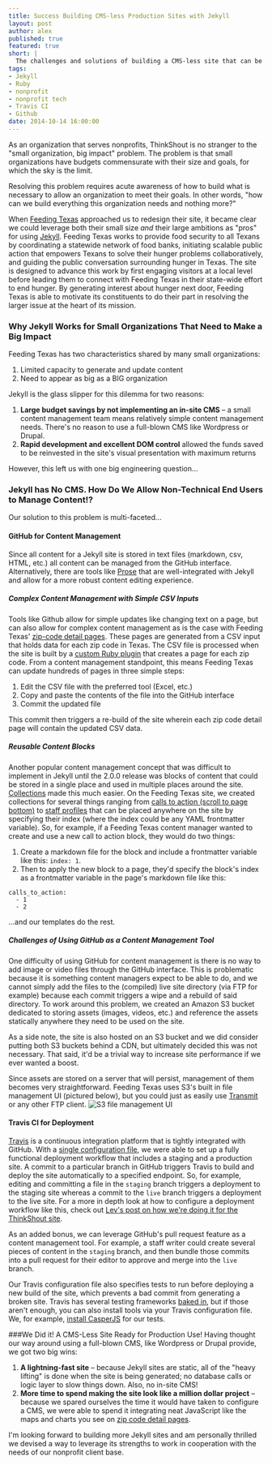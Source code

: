 ```yaml
---
title: Success Building CMS-less Production Sites with Jekyll
layout: post
author: alex
published: true
featured: true
short: |
  The challenges and solutions of building a CMS-less site that can be managed by the layman.
tags:
- Jekyll
- Ruby
- nonprofit
- nonprofit tech
- Travis CI
- Github
date: 2014-10-14 16:00:00
---
```

As an organization that serves nonprofits, ThinkShout is no stranger to the "small organization, big impact" problem. The problem is that small organizations have budgets commensurate with their size and goals, for which the sky is the limit.

Resolving this problem requires acute awareness of how to build what is necessary to allow an organization to meet their goals. In other words, "how can we build everything this organization needs and nothing more?"

When [Feeding Texas](http://www.feedingtexas.org/) approached us to redesign their site, it became clear we could leverage both their small size _and_ their large ambitions as "pros" for using [Jekyll](http://jekyllrb.com/). Feeding Texas works to provide food security to all Texans by coordinating a statewide network of food banks, initiating scalable public action that empowers Texans to solve their hunger problems collaboratively, and guiding the public conversation surrounding hunger in Texas. The site is designed to advance this work by first engaging visitors at a local level before leading them to connect with Feeding Texas in their state-wide effort to end hunger. By generating interest about hunger next door, Feeding Texas is able to motivate its constituents to do their part in resolving the larger issue at the heart of its mission.

### Why Jekyll Works for Small Organizations That Need to Make a Big Impact
Feeding Texas has two characteristics shared by many small organizations:

1. Limited capacity to generate and update content
2. Need to appear as big as a BIG organization

Jekyll is the glass slipper for this dilemma for two reasons:

1. **Large budget savings by not implementing an in-site CMS** – a small content management team means relatively simple content management needs. There's no reason to use a full-blown CMS like Wordpress or Drupal.
2. **Rapid development and excellent DOM control** allowed the funds saved to be reinvested in the site's visual presentation with maximum returns

However, this left us with one big engineering question...

### Jekyll has No CMS. How Do We Allow Non-Technical End Users to Manage Content!?

Our solution to this problem is multi-faceted...

#### GitHub for Content Management

Since all content for a Jekyll site is stored in text files (markdown, csv, HTML, etc.) all content can be managed from the GitHub interface. Alternatively, there are tools like [Prose](prose.io) that are well-integrated with Jekyll and allow for a more robust content editing experience.

##### Complex Content Management with Simple CSV Inputs
Tools like Github allow for simple updates like changing text on a page, but can also allow for complex content management as is the case with Feeding Texas' [zip-code detail pages](http://www.feedingtexas.org/zip/78056/). These pages are generated from a CSV input that holds data for each zip code in Texas. The CSV file is processed when the site is built by a [custom Ruby plugin](https://github.com/thinkshout/feeding-texas/blob/master/_plugins/csv_to_page.rb) that creates a page for each zip code. From a content management standpoint, this means Feeding Texas can update hundreds of pages in three simple steps:

1. Edit the CSV file with the preferred tool (Excel, etc.)
2. Copy and paste the contents of the file into the GitHub interface
3. Commit the updated file

This commit then triggers a re-build of the site wherein each zip code detail page will contain the updated CSV data.

##### Reusable Content Blocks

Another popular content management concept that was difficult to implement in Jekyll until the 2.0.0 release was blocks of content that could be stored in a single place and used in multiple places around the site. [Collections](http://jekyllrb.com/docs/collections/) made this much easier. On the Feeding Texas site, we created collections for several things ranging from [calls to action (scroll to page bottom)](http://www.feedingtexas.org/learn/communities/hunger-atlas/) to [staff profiles](http://www.feedingtexas.org/about/staff/) that can be placed anywhere on the site by specifying their index (where the index could be any YAML frontmatter variable). So, for example, if a Feeding Texas content manager wanted to create and use a new call to action block, they would do two things:

1. Create a markdown file for the block and include a frontmatter variable like this: ```index: 1```.
2. Then to apply the new block to a page, they'd specify the block's index as a frontmatter variable in the page's markdown file like this: 

```
calls_to_action:
  - 1
  - 2
```
...and our templates do the rest.

##### Challenges of Using GitHub as a Content Management Tool
One difficulty of using GitHub for content management is there is no way to add image or video files through the GitHub interface. This is problematic because it is something content managers expect to be able to do, and we cannot simply add the files to the (compiled) live site directory (via FTP for example) because each commit triggers a wipe and a rebuild of said directory. To work around this problem, we created an Amazon S3 bucket dedicated to storing assets (images, videos, etc.) and reference the assets statically anywhere they need to be used on the site.

As a side note, the site is also hosted on an S3 bucket and we did consider putting both S3 buckets behind a CDN, but ultimately decided this was not necessary. That said, it'd be a trivial way to increase site performance if we ever wanted a boost.

Since assets are stored on a server that will persist, management of them becomes very straightforward. Feeding Texas uses S3's built in file management UI (pictured below), but you could just as easily use [Transmit](http://panic.com/transmit/) or any other FTP client.
![S3 file management UI](http://thinkshout.com/assets/images/blog/amazon-s3-file-mgmt-ui.png)

#### Travis CI for Deployment
[Travis](https://travis-ci.com) is a continuous integration platform that is tightly integrated with GitHub. With a [single configuration file](https://github.com/thinkshout/feeding-texas/blob/master/.travis.yml), we were able to set up a fully functional deployment workflow that includes a staging and a production site. A commit to a particular branch in GitHub triggers Travis to build and deploy the site automatically to a specified endpoint. So, for example, editing and committing a file in the ```staging``` branch triggers a deployment to the staging site whereas a commit to the ```live``` branch triggers a deployment to the live site. For a more in depth look at how to configure a deployment workflow like this, check out [Lev's post on how we're doing it for the ThinkShout site](http://thinkshout.com/blog/2014/08/deployment-workflow-travis-jekyll-travis-s3/).

As an added bonus, we can leverage GitHub's pull request feature as a content management tool. For example, a staff writer could create several pieces of content in the ```staging``` branch, and then bundle those commits into a pull request for their editor to approve and merge into the ```live``` branch.

Our Travis configuration file also specifies tests to run before deploying a new build of the site, which prevents a bad commit from generating a broken site. Travis has several testing frameworks [baked in](http://docs.travis-ci.com/user/gui-and-headless-browsers/), but if those aren't enough, you can also install tools via your Travis configuration file. We, for example, [install CasperJS](https://github.com/thinkshout/feeding-texas/blob/master/.travis.yml#L7) for our tests.

###We Did it! A CMS-Less Site Ready for Production Use!
Having thought our way around using a full-blown CMS, like Wordpress or Drupal provide, we got two big wins:

1. **A lightning-fast site** – because Jekyll sites are static, all of the "heavy lifting" is done when the site is being generated; no database calls or logic layer to slow things down. Also, no in-site CMS!
2. **More time to spend making the site look like a million dollar project** – because we spared ourselves the time it would have taken to configure a CMS, we were able to spend it integrating neat JavaScript like the maps and charts you see on [zip code detail pages](http://www.feedingtexas.org/zip/78056/).

I'm looking forward to building more Jekyll sites and am personally thrilled we devised a way to leverage its strengths to work in cooperation with the needs of our nonprofit client base.
